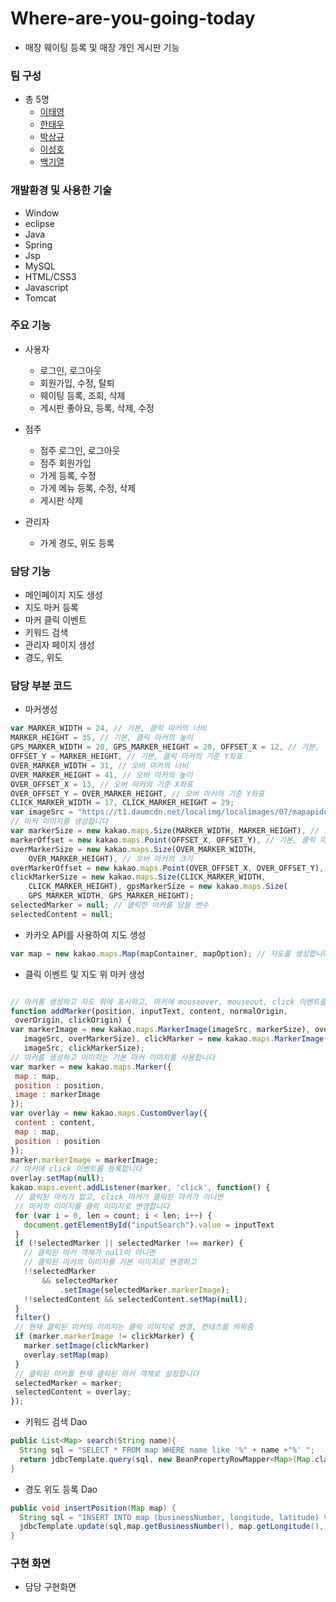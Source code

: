 # Where-are-you-going-today
* 매장 웨이팅 등록 및 매장 개인 게시판 기능

### 팀 구성
* 총 5명 
  * [이태영](https://github.com/leetaeyoung123) 
  * [한태우](https://github.com/workhan0918) 
  * [박상규](https://github.com/parkSangGyu98) 
  * [이성호](https://github.com/LeeSeongHo7984)
  * [백기열](https://github.com/BaekKiYeol)
  
### 개발환경 및 사용한 기술
* Window
* eclipse
* Java
* Spring
* Jsp
* MySQL
* HTML/CSS3
* Javascript
* Tomcat

### 주요 기능
* 사용자
  * 로그인, 로그아웃
  * 회원가입, 수정, 탈퇴
  * 웨이팅 등록, 조회, 삭제
  * 게시판 좋아요, 등록, 삭제, 수정
  
* 점주
  * 점주 로그인, 로그아웃
  * 점주 회원가입
  * 가게 등록, 수정
  * 가게 메뉴 등록, 수정, 삭제
  * 게시판 삭제
  
* 관리자
  * 가게 경도, 위도 등록
  
### 담당 기능
* 메인페이지 지도 생성
* 지도 마커 등록
* 마커 클릭 이벤트
* 키워드 검색
* 관리자 페이지 생성
* 경도, 위도

### 담당 부분 코드
* 마커생성
``` javascript
var MARKER_WIDTH = 24, // 기본, 클릭 마커의 너비
MARKER_HEIGHT = 35, // 기본, 클릭 마커의 높이
GPS_MARKER_WIDTH = 20, GPS_MARKER_HEIGHT = 20, OFFSET_X = 12, // 기본, 클릭 마커의 기준 X좌표
OFFSET_Y = MARKER_HEIGHT, // 기본, 클릭 마커의 기준 Y좌표
OVER_MARKER_WIDTH = 31, // 오버 마커의 너비
OVER_MARKER_HEIGHT = 41, // 오버 마커의 높이
OVER_OFFSET_X = 13, // 오버 마커의 기준 X좌표
OVER_OFFSET_Y = OVER_MARKER_HEIGHT, // 오버 마커의 기준 Y좌표
CLICK_MARKER_WIDTH = 17, CLICK_MARKER_HEIGHT = 29;
var imageSrc = "https://t1.daumcdn.net/localimg/localimages/07/mapapidoc/markerStar.png";
// 마커 이미지를 생성합니다    
var markerSize = new kakao.maps.Size(MARKER_WIDTH, MARKER_HEIGHT), // 기본, 클릭 마커의 크기
markerOffset = new kakao.maps.Point(OFFSET_X, OFFSET_Y), // 기본, 클릭 마커의 기준좌표
overMarkerSize = new kakao.maps.Size(OVER_MARKER_WIDTH,
    OVER_MARKER_HEIGHT), // 오버 마커의 크기
overMarkerOffset = new kakao.maps.Point(OVER_OFFSET_X, OVER_OFFSET_Y), // 오버 마커의 기준 좌표
clickMarkerSize = new kakao.maps.Size(CLICK_MARKER_WIDTH,
    CLICK_MARKER_HEIGHT), gpsMarkerSize = new kakao.maps.Size(
    GPS_MARKER_WIDTH, GPS_MARKER_HEIGHT);
selectedMarker = null; // 클릭한 마커를 담을 변수
selectedContent = null;
```

* 카카오 API를 사용하여 지도 생성
``` javascript
var map = new kakao.maps.Map(mapContainer, mapOption); // 지도를 생성합니다
```

* 클릭 이벤트 및 지도 위 마커 생성
 ``` javascript

// 마커를 생성하고 지도 위에 표시하고, 마커에 mouseover, mouseout, click 이벤트를 등록하는 함수입니다
function addMarker(position, inputText, content, normalOrigin,
  overOrigin, clickOrigin) {
var markerImage = new kakao.maps.MarkerImage(imageSrc, markerSize), overMarker = new kakao.maps.MarkerImage(
    imageSrc, overMarkerSize), clickMarker = new kakao.maps.MarkerImage(
    imageSrc, clickMarkerSize);
// 마커를 생성하고 이미지는 기본 마커 이미지를 사용합니다
var marker = new kakao.maps.Marker({
  map : map,
  position : position,
  image : markerImage
});
var overlay = new kakao.maps.CustomOverlay({
  content : content,
  map : map,
  position : position
});
marker.markerImage = markerImage;
// 마커에 click 이벤트를 등록합니다
overlay.setMap(null);
kakao.maps.event.addListener(marker, 'click', function() {
  // 클릭된 마커가 없고, click 마커가 클릭된 마커가 아니면
  // 마커의 이미지를 클릭 이미지로 변경합니다
  for (var i = 0, len = count; i < len; i++) {
    document.getElementById("inputSearch").value = inputText
  }
  if (!selectedMarker || selectedMarker !== marker) {
    // 클릭된 마커 객체가 null이 아니면
    // 클릭된 마커의 이미지를 기본 이미지로 변경하고
    !!selectedMarker
        && selectedMarker
            .setImage(selectedMarker.markerImage);
    !!selectedContent && selectedContent.setMap(null);
  }
  filter()
  // 현재 클릭된 마커의 이미지는 클릭 이미지로 변경, 컨테츠를 띄워줌
  if (marker.markerImage != clickMarker) {
    marker.setImage(clickMarker)
    overlay.setMap(map)
  }
  // 클릭된 마커를 현재 클릭된 마커 객체로 설정합니다
  selectedMarker = marker;
  selectedContent = overlay;
});
```

* 키워드 검색 Dao
``` java
public List<Map> search(String name){
  String sql = "SELECT * FROM map WHERE name like '%" + name +"%' ";
  return jdbcTemplate.query(sql, new BeanPropertyRowMapper<Map>(Map.class));
}
```

* 경도 위도 등록 Dao
``` java
public void insertPosition(Map map) {
  String sql = "INSERT INTO map (businessNumber, longitude, latitude) VALUES( ? ,? ,? )";
  jdbcTemplate.update(sql,map.getBusinessNumber(), map.getLongitude(), map.getLatitude());
}
```

### 구현 화면
* 담당 구현화면


